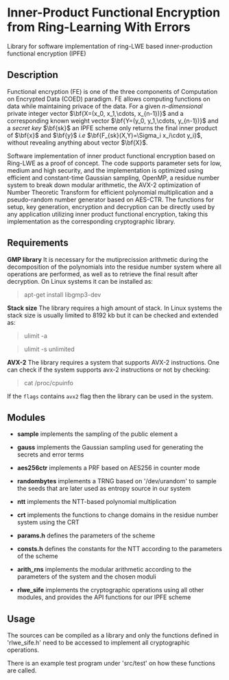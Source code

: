 # Inner-Product Functional Encryption from Ring-Learning With Errors
Library for software implementation of ring-LWE based inner-production functional encryption (IPFE) 

## Description
Functional encryption (FE) is one of the three components of Computation on Encrypted Data (COED) paradigm. FE allows computing functions on data while maintaining privace of the data. For a given $n$*-dimensional* private integer vector $\bf{X=(x_0, x_1,\cdots, x_{n-1})}$ and a corresponding known weight vector $\bf{Y=(y_0, y_1,\cdots, y_{n-1})}$ and a *secret key* $\bf{sk}$ an IPFE scheme only returns the final inner product of $\bf{x}$ and $\bf{y}$ *i.e* $\bf{F_{sk}(X,Y)=\Sigma_i x_i\cdot y_i}$, without revealing anything about vector $\bf{X}$.


Software implementation of inner product functional encryption based on Ring-LWE as a proof of concept. The code supports parameter sets for low, medium and high security, and the implementation is optimized using efficient and constant-time Gaussian sampling, OpenMP, a residue number system to break down modular arithmetic, the AVX-2 optimization of Number Theoretic Transform for efficient polynomial multiplication and a pseudo-random number generator based on AES-CTR. The functions for setup, key generation, encryption and decryption can be directly used by any application utilizing inner product functional encryption, taking this implementation as the corresponding cryptographic library.

## Requirements

**GMP library** It is necessary for the mutiprecission arithmetic during the decomposition of the polynomials into the residue number system where all operations are performed, as well as to retrieve the final result after decryption. On Linux systems it can be installed as:

> apt-get install libgmp3-dev

**Stack size** The library requires a high amount of stack. In Linux systems the stack size is usually limited to 8192 kb but it can be checked and extended as:

> ulimit -a

> ulimit -s unlimited

**AVX-2** The library requires a system that supports AVX-2 instructions. One can check if the system supports avx-2 instructions or not by checking:

> cat /proc/cpuinfo

If the ```flags``` contains ```avx2``` flag then the library can be used in the system. 

## Modules

- **sample** implements the sampling of the public element a

- **gauss** implements the Gaussian sampling used for generating the secrets and error terms

- **aes256ctr** implements a PRF based on AES256 in counter mode

- **randombytes** implements a TRNG based on '/dev/urandom' to sample the seeds that are later used as entropy source in our system

- **ntt** implements the NTT-based polynomial multiplication

- **crt** implements the functions to change domains in the residue number system using the CRT

- **params.h** defines the parameters of the scheme

- **consts.h** defines the constants for the NTT according to the parameters of the scheme

- **arith_rns** implements the modular arithmetic according to the parameters of the system and the chosen moduli

- **rlwe_sife** implements the cryptographic operations using all other modules, and provides the API functions for our IPFE scheme 

## Usage

The sources can be compiled as a library and only the functions defined in 'rlwe_sife.h' need to be accessed to implement all cryptographic operations.

There is an example test program under 'src/test' on how these functions are called.

